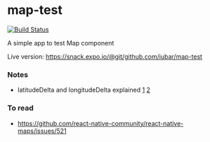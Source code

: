 # map-test

[![Build Status](https://travis-ci.org/iubar/map-test.svg?branch=master)](https://travis-ci.org/iubar/map-test)

A simple app to test Map component

Live version: https://snack.expo.io/@git/github.com/iubar/map-test

### Notes

 * latitudeDelta and longitudeDelta explained [1](https://stackoverflow.com/questions/36685372/how-to-zoom-in-out-in-react-native-map/36688156#36688156) [2](https://stackoverflow.com/questions/50882700/react-native-mapview-what-is-latitudedelta-longitudedelta)

### To read

* https://github.com/react-native-community/react-native-maps/issues/521